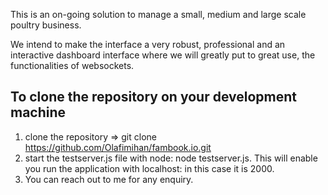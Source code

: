This is an on-going solution to manage a small, medium and large scale poultry business.

We intend to make the interface a very robust, professional and an interactive dashboard interface
where we will greatly put to great use, the functionalities of websockets.


## To clone the repository on your development machine
1. clone the repository => git clone https://github.com/Olafimihan/fambook.io.git 
2. start the testserver.js file with node: node testserver.js. This will enable you run the application with      localhost:<portnumber> in this case it is 2000.
3. You can reach out to me for any enquiry.



